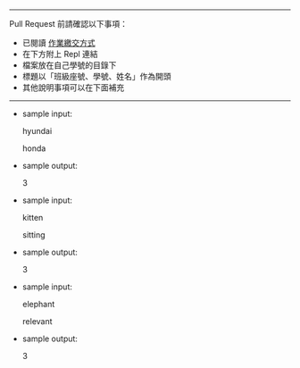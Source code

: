 #

---

Pull Request 前請確認以下事項：

* 已閱讀 [作業繳交方式](https://hackmd.io/@nssh/nscsc/%2F%40nssh%2Fsummit-homework)
* 在下方附上 Repl 連結
* 檔案放在自己學號的目錄下
* 標題以「班級座號、學號、姓名」作為開頭
* 其他說明事項可以在下面補充
---
* sample input:<p>
hyundai<p>
honda
* sample output:<p>
3<p>
* sample input:<p>
kitten<p>
sitting
* sample output:<p>
3
* sample input:<p>
elephant<p>
relevant
* sample output:<p>
3
